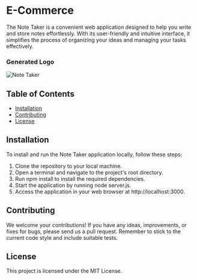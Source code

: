# E-Commerce
The Note Taker is a convenient web application designed to help you write and store notes effortlessly. With its user-friendly and intuitive interface, it simplifies the process of organizing your ideas and managing your tasks effectively.

### Generated Logo

![Note Taker](https://github.com/KevinBelknap/Note-App/assets/128446838/e34ea70f-fa72-41e9-aff9-61247b745a8c)


## Table of Contents

- [Installation](#installation)
- [Contributing](#contributing)
- [License](#license)

## Installation

To install and run the Note Taker application locally, follow these steps:

1. Clone the repository to your local machine.  
2. Open a terminal and navigate to the project's root directory.  
3. Run npm install to install the required dependencies.  
4. Start the application by running node server.js.  
5.  Access the application in your web browser at http://localhost:3000.

## Contributing

We welcome your contributions! If you have any ideas, improvements, or fixes for bugs, please send us a pull request. Remember to stick to the current code style and include suitable tests.

## License

This project is licensed under the MIT License.
  
